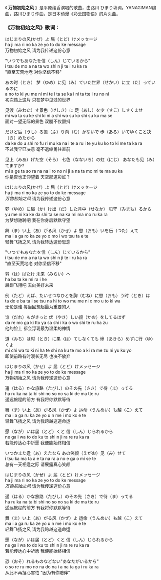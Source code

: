 

《 **万物初始之风** 》是平原绫香演唱的歌曲，由路川 ひまり填词，YANAGIMAN编曲，路川ひまり作曲，是日本动漫《彩云国物语》的片头曲。

### 《万物初始之风》歌词：

はじまりの风(かぜ）よ 届（とど）けメッセージ  
ha ji ma ri no ka ze yo to do ke message  
万物初始之风 请为我传递这份心意

"いつでもあなたを信（しん）じているから"  
i tsu de mo a na ta wo shi n ji te i ru ka ra  
"直至天荒地老 对你坚信不移"  

あの时（とき） 梦（ゆめ）に见（み）ていた世界（せかい）に立（た）っているのに  
a no to ki yu me ni mi te i ta se ka i ni ta tte i ru no ni  
初次踏上这片 只在梦中见过的世界

见渡（みわた）す景色（けしき）に 足（あし）を少（すこ）しすくませ  
mi wa ta su ke shi ki ni a shi wo su ko shi su ku ma se  
面对一望无际的景色 双腿不仅颤抖

だけど后（うし）ろ振（ふ）り向（む）かないで 歩（ある）いてゆくこと决（き）めたから  
da ke do u shi ro fu ri mu ka na i te a ru i te yu ku ko to ki me ta ka ra  
不过我早已决意 毫不退缩勇往直前

见上（みあ）げた空（そら） 七色（なないろ）の虹（にじ） あなたも见（み）てますか?  
mi a ge ta so ra na na i ro no ni ji a na ta mo mi te ma su ka  
你是否也正仰望着 天空那道彩虹？

  
はじまりの风(かぜ）よ 届（とど）けメッセージ  
ha ji ma ri no ka ze yo to do ke message  
_万物初始之风_ 请为我传递这份心意

梦（ゆめ）に駆（か）け出（だ）した背中（せなか） 见守（みまも）るから  
yu me ni ka ke da shi ta se na ka mi ma mo ru ka ra  
为梦想驰聘吧 我在你身后默默守望

舞（ま）い上（あ）がる风（かぜ）よ 想（おも）いを伝（つた）えて  
ma i a ga ro ka ze yo o mo i wo tsu ta e te  
轻舞飞扬之风 请为我转达这份思念

"いつでもあなたを信（しん）じているから"  
i tsu de mo a na ta wo shi n ji te i ru ka ra  
"直至天荒地老 对你坚信不移"

羽（は）ばたけ 未来（みらい）へ  
ha ba ta ke mi ra i he  
展翅飞翔吧 去向美好未来

  
例（たど）えば、たいせつなひとを胸（むね）に想（おも）う时（とき）は  
ta do e ba ta i se tsu na hi to wo mu me ni o mo u to ki wa  
无论是谁 每当回想起最为重要的人

谁（だれ）もがきっと 优（やさ）しい颜（かお）をしてるはず  
da re mo ga ki tto ya sa shi i ka o wo shi te ru ha zu  
他的脸上 都会浮现最为温柔的神情

道（みち）は时（とき）に果（は）てしなくても 谛（あきら）めずに行（ゆ）くよ  
mi chi wa to ki ni ha te shi na ku te mo a ki ra me zu ni yu ku yo  
即使前路有时漫长无尽 也决不放弃  

はじまりの风（かぜ）よ 届（とど）けメッセージ  
ha ji ma ri no ka ze yo to do ke message  
万物初始之风 请为我传递这份心意

遥（はる）かな旅路（たびし）のその先（さき）で待（ま）ってる  
ha ru ka na ta bi shi no so no sa ki de ma tte ru  
遥远旅程的前方 有我将你默默等待

舞（ま）い上（あ）がる风（かぜ）よ 运命（うんめい）も越（こ）えて  
ma i a ga ru ka ze yo u n me i mo ko e te  
轻舞飞扬之风 请为我跨越这道命运

愿（なが）いは届（とど）くと 信（しん）じられるから  
ne ga i wa to do ku to shi n ji ra re ru ka ra  
若能传达心中祈愿 我便能始终相信

いつかまた逢（あ）えたなら あの笑颜（えがお）见（み）せて  
i tsu ka ma ta a e ta na ra a no e ga o mi se te  
总有一天相逢之际 请展露真心笑颜  

はじまりの风（かぜ）よ 届（とど）けメッセージ  
ha ji ma ri no ka ze yo to do ke message  
_万物初始之风_ 请为我传递这份心意

遥（はる）かな旅路（たびし）のその先（さき）で待（ま）ってる  
ha ru ka na ta bi shi no so no sa ki de ma tte ru  
遥远旅程的前方 有我将你默默等待

舞（ま）い上（あ）がる风（かぜ）よ 运命（うんめい）も越（こ）えて  
ma i a ga ru ka ze yo u n me i mo ko e te  
轻舞飞扬之风 请为我跨越这道命运

愿（なが）いは届（とど）くと 信（しん）じられるから  
ne ga i wa to do ku to shi n ji ra re ru ka ra  
若能传达心中祈愿 我便能始终相信

恐（おそ）れるものなどない"あなたがいるから"  
o so re ru mo no na do na i a na ta ga i ru ka ra  
从此不再担心害怕 "因为有你陪伴"

